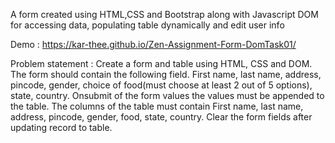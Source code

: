 A form created using HTML,CSS and Bootstrap along with Javascript DOM for accessing data, populating table dynamically and edit user info

Demo : https://kar-thee.github.io/Zen-Assignment-Form-DomTask01/


Problem statement :
Create a form and table using HTML, CSS and DOM.
The form should contain the following field. 
First name, last name, address, pincode, gender, choice of food(must choose at least 2 out of 5 options), state, country.
Onsubmit of the form values the values must be appended to the table.
The columns of the table must contain First name, last name, address, pincode, gender, food, state, country. 
Clear the form fields after updating record to table.
